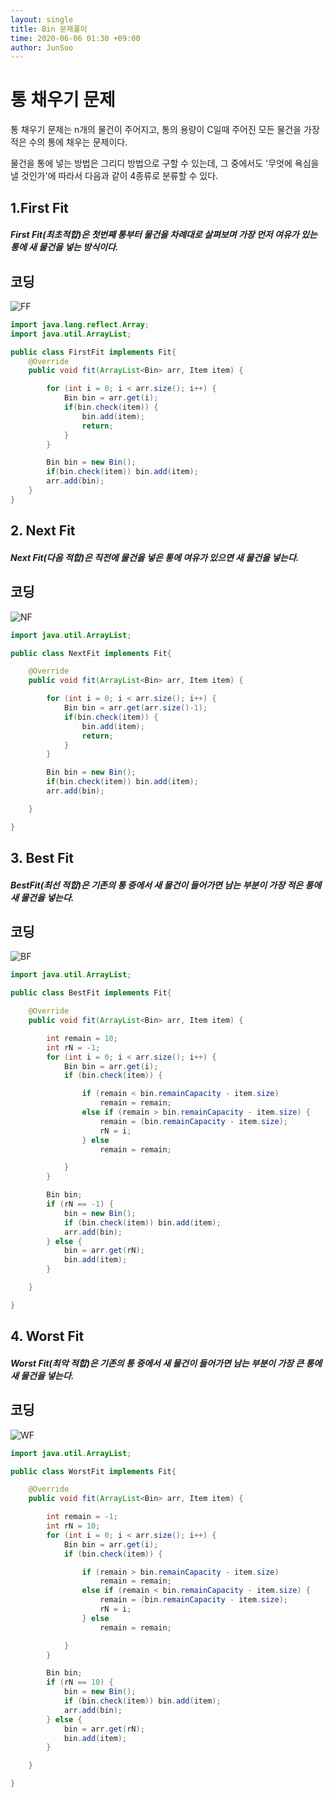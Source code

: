 ```yaml
---
layout: single
title: Bin 문제풀이
time: 2020-06-06 01:30 +09:00
author: JunSoo
---
```


# 통 채우기 문제

통 채우기 문제는 n개의 물건이 주어지고, 통의 용량이 C일때 주어진 모든 물건을 가장 적은 수의 통에 채우는 문제이다.

물건을 통에 넣는 방법은 그리디 방법으로 구할 수 있는데, 그 중에서도 '무엇에 욕심을 낼 것인가'에 따라서 다음과 같이 4종류로 분류할 수 있다. 





## 1.First Fit

##### First Fit(최초적합)은 첫번째 통부터 물건을 차례대로 살펴보며 가장 먼저 여유가 있는 통에 새 물건을 넣는 방식이다.







## 코딩

![FF](C:\Users\이경원\my-awesome-site\assets\images\ff.PNG)

```java
import java.lang.reflect.Array;
import java.util.ArrayList;

public class FirstFit implements Fit{
    @Override
    public void fit(ArrayList<Bin> arr, Item item) {

        for (int i = 0; i < arr.size(); i++) {
            Bin bin = arr.get(i);
            if(bin.check(item)) {
                bin.add(item);
                return;
            }
        }

        Bin bin = new Bin();
        if(bin.check(item)) bin.add(item);
        arr.add(bin);
    }
}
```



## 2. Next Fit

##### Next Fit(다음 적합)은 직전에 물건을 넣은 통에 여유가 있으면 새 물건을 넣는다.







## 코딩

![NF](C:\Users\이경원\my-awesome-site\assets\images\nf.PNG)

```java
import java.util.ArrayList;

public class NextFit implements Fit{

    @Override
    public void fit(ArrayList<Bin> arr, Item item) {

        for (int i = 0; i < arr.size(); i++) {
            Bin bin = arr.get(arr.size()-1);
            if(bin.check(item)) {
                bin.add(item);
                return;
            }
        }

        Bin bin = new Bin();
        if(bin.check(item)) bin.add(item);
        arr.add(bin);

    }

}
```



## 3. Best Fit

##### BestFit(최선 적합)은 기존의 통 중에서 새 물건이 들어가면 남는 부분이 가장 적은 통에 새 물건을 넣는다.







## 코딩

![BF](C:\Users\이경원\my-awesome-site\assets\images\bf.PNG)

```java
import java.util.ArrayList;

public class BestFit implements Fit{

    @Override
    public void fit(ArrayList<Bin> arr, Item item) {

        int remain = 10;
        int rN = -1;
        for (int i = 0; i < arr.size(); i++) {
            Bin bin = arr.get(i);
            if (bin.check(item)) {

                if (remain < bin.remainCapacity - item.size)
                    remain = remain;
                else if (remain > bin.remainCapacity - item.size) {
                    remain = (bin.remainCapacity - item.size);
                    rN = i;
                } else
                    remain = remain;

            }
        }

        Bin bin;
        if (rN == -1) {
            bin = new Bin();
            if (bin.check(item)) bin.add(item);
            arr.add(bin);
        } else {
            bin = arr.get(rN);
            bin.add(item);
        }

    }

}
```



## 4. Worst Fit

##### Worst Fit(최악 적합)은 기존의 통 중에서 새 물건이 들어가면 남는 부분이 가장 큰 통에 새 물건을 넣는다.







## 코딩

![WF](C:\Users\이경원\my-awesome-site\assets\images\wf.PNG)

```java
import java.util.ArrayList;

public class WorstFit implements Fit{

    @Override
    public void fit(ArrayList<Bin> arr, Item item) {

        int remain = -1;
        int rN = 10;
        for (int i = 0; i < arr.size(); i++) {
            Bin bin = arr.get(i);
            if (bin.check(item)) {

                if (remain > bin.remainCapacity - item.size)
                    remain = remain;
                else if (remain < bin.remainCapacity - item.size) {
                    remain = (bin.remainCapacity - item.size);
                    rN = i;
                } else
                    remain = remain;

            }
        }

        Bin bin;
        if (rN == 10) {
            bin = new Bin();
            if (bin.check(item)) bin.add(item);
            arr.add(bin);
        } else {
            bin = arr.get(rN);
            bin.add(item);
        }

    }

}
```
